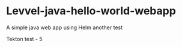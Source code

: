 Levvel-java-hello-world-webapp
=======================

A simple java web app using Helm another test

Tekton test - 5
